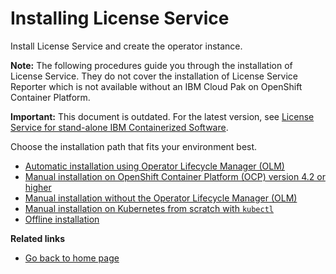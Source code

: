 # Installing License Service

Install License Service and create the operator instance.

**Note:** The following procedures guide you through the installation of License Service. They do not cover the installation of License Service Reporter which is not available without an IBM Cloud Pak on OpenShift Container Platform.

**Important:** This document is outdated. For the latest version, see [License Service for stand-alone IBM Containerized Software](https://ibm.biz/license_service4containers).

Choose the installation path that fits your environment best.

- [Automatic installation using Operator Lifecycle Manager (OLM)](Automatic_installation.md)
- [Manual installation on OpenShift Container Platform (OCP) version 4.2 or higher](Install_on_OCP.md)
- [Manual installation without the Operator Lifecycle Manager (OLM)](Install_without_OLM.md)
- [Manual installation on Kubernetes from scratch with `kubectl`](Install_from_scratch.md)
- [Offline installation](Install_offline.md)

<b>Related links</b>

- [Go back to home page](../License_Service_main.md#documentation)

